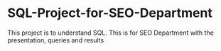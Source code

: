 # SQL-Project-for-SEO-Department
This project is to understand SQL. This is for SEO Department with the presentation, queries and results
